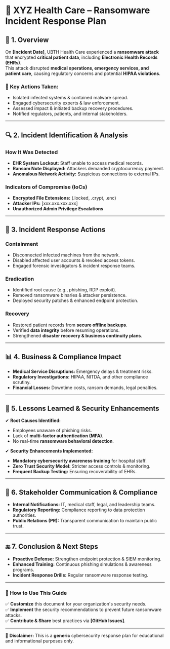 
# 🏥 XYZ Health Care – Ransomware Incident Response Plan

## 🚨 1. Overview
On **[Incident Date]**, UBTH Health Care experienced a **ransomware attack** that encrypted **critical patient data**, including **Electronic Health Records (EHRs)**.  
This attack disrupted **medical operations, emergency services, and patient care**, causing regulatory concerns and potential **HIPAA violations**.

### 🔹 Key Actions Taken:
- Isolated infected systems & contained malware spread.
- Engaged cybersecurity experts & law enforcement.
- Assessed impact & initiated backup recovery procedures.
- Notified regulators, patients, and internal stakeholders.

---

## 🔍 2. Incident Identification & Analysis
### **How It Was Detected**
- **EHR System Lockout:** Staff unable to access medical records.
- **Ransom Note Displayed:** Attackers demanded cryptocurrency payment.
- **Anomalous Network Activity:** Suspicious connections to external IPs.

### **Indicators of Compromise (IoCs)**
- **Encrypted File Extensions:** (.locked, .crypt, .enc)
- **Attacker IPs:** [xxx.xxx.xxx.xxx]
- **Unauthorized Admin Privilege Escalations**

---

## 🛑 3. Incident Response Actions
### **Containment**
- Disconnected infected machines from the network.
- Disabled affected user accounts & revoked access tokens.
- Engaged forensic investigators & incident response teams.

### **Eradication**
- Identified root cause (e.g., phishing, RDP exploit).
- Removed ransomware binaries & attacker persistence.
- Deployed security patches & enhanced endpoint protection.

### **Recovery**
- Restored patient records from **secure offline backups**.
- Verified **data integrity** before resuming operations.
- Strengthened **disaster recovery & business continuity plans**.

---

## 📊 4. Business & Compliance Impact
- **Medical Service Disruptions:** Emergency delays & treatment risks.
- **Regulatory Investigations:** HIPAA, NITDA, and other compliance scrutiny.
- **Financial Losses:** Downtime costs, ransom demands, legal penalties.

---

## 🚀 5. Lessons Learned & Security Enhancements
✔ **Root Causes Identified:**
- Employees unaware of phishing risks.
- Lack of **multi-factor authentication (MFA)**.
- No real-time **ransomware behavioral detection**.

✔ **Security Enhancements Implemented:**
- **Mandatory cybersecurity awareness training** for hospital staff.
- **Zero Trust Security Model:** Stricter access controls & monitoring.
- **Frequent Backup Testing:** Ensuring recoverability of EHRs.

---

## 📢 6. Stakeholder Communication & Compliance
- **Internal Notifications:** IT, medical staff, legal, and leadership teams.
- **Regulatory Reporting:** Compliance reporting to data protection authorities.
- **Public Relations (PR):** Transparent communication to maintain public trust.

---

## 🔚 7. Conclusion & Next Steps
- **Proactive Defense:** Strengthen endpoint protection & SIEM monitoring.
- **Enhanced Training:** Continuous phishing simulations & awareness programs.
- **Incident Response Drills:** Regular ransomware response testing.

---

### 📌 How to Use This Guide
✅ **Customize** this document for your organization's security needs.  
✅ **Implement** the security recommendations to prevent future ransomware attacks.  
✅ **Contribute & Share** best practices via **[GitHub Issues]**.

---

📢 **Disclaimer:** This is a **generic** cybersecurity response plan for educational and informational purposes only.
